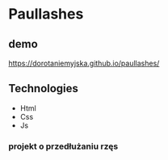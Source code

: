 # Paullashes 

## demo 
https://dorotaniemyjska.github.io/paullashes/

## Technologies
* Html
* Css
* Js


### projekt o przedłużaniu rzęs
